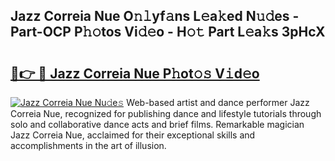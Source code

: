 ## Jazz Correia Nue O𝚗𝚕yf𝚊ns L𝚎a𝚔ed N𝚞𝚍es - Part-OCP P𝚑𝚘tos Vi𝚍𝚎o - H𝚘𝚝 Part L𝚎a𝚔s 3pHcX

# <h2><a href="http://kfcrwq4.oniu.top/?m=Jazz+Correia+Nue">🔗👉 🔴 Jazz Correia Nue P𝚑ot𝚘𝚜 V𝚒d𝚎o</a></h2>

[![Jazz Correia Nue Nu𝚍e𝚜](https://i.imgur.com/0qMVB7G.gif)](http://kfcrwq4.oniu.top/?m=Jazz+Correia+Nue)
Web-based artist and dance performer Jazz Correia Nue, recognized for publishing dance and lifestyle tutorials through solo and collaborative dance acts and brief films. Remarkable magician Jazz Correia Nue, acclaimed for their exceptional skills and accomplishments in the art of illusion.  
